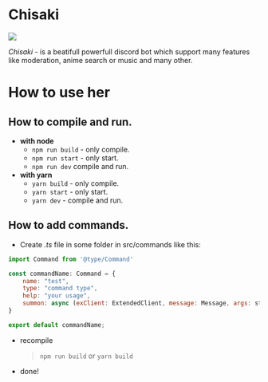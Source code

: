 # **Chisaki**

![](https://cdn.discordapp.com/avatars/493371941076467722/defa051c76993c5d08d0c9699d282f50.png?size=128)

*Chisaki* - is a beatifull powerfull discord bot which support many features like moderation, anime search or music and many other.

# **How to use her**

## How to compile and run.

* **with node**
    * ```npm run build``` - only compile.
    * ```npm run start``` - only start.
    * ```npm run dev``` compile and run.
* **with yarn**
    * ```yarn build``` - only compile.
    * ```yarn start``` - only start.
    * ```yarn dev``` - compile and run.

## How to add commands.

* Create *.ts* file in some folder in src/commands like this:
```js
import Command from '@type/Command'

const commandName: Command = {
    name: "test",
    type: "command type",
    help: "your usage",
    summon: async (exClient: ExtendedClient, message: Message, args: string[]) => console.log("some actions this");
}

export default commandName;
```
* recompile 
    > ```npm run build``` or ```yarn build```
* done!